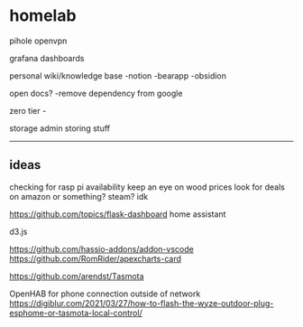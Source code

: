 # homelab

pihole
openvpn

grafana dashboards

personal wiki/knowledge base
-notion
-bearapp
-obsidion

open docs?
-remove dependency from google 

zero tier - 

storage admin storing stuff

-----------

ideas
----
checking for rasp pi availability 
keep an eye on wood prices
look for deals on amazon or something? steam? idk

https://github.com/topics/flask-dashboard
home assistant

d3.js


https://github.com/hassio-addons/addon-vscode
https://github.com/RomRider/apexcharts-card

https://github.com/arendst/Tasmota

OpenHAB for phone connection outside of network
https://digiblur.com/2021/03/27/how-to-flash-the-wyze-outdoor-plug-esphome-or-tasmota-local-control/

